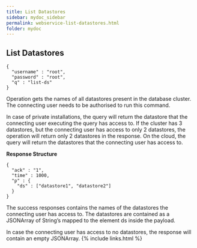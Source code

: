 ```yaml
---
title: List Datastores
sidebar: mydoc_sidebar
permalink: webservice-list-datastores.html
folder: mydoc
---
```


## List Datastores

```
{
  "username" : "root",
  "password" : "root",
  "q" : "list-ds"
}
```

Operation gets the names of all datastores present in the database cluster. The connecting user needs to be authorised to run this command.

In case of private installations, the query will return the datastore that the connecting user executing the query has access to. If the cluster has 3 datastores, but the connecting user has access to only 2 datastores, the operation will return only 2 datastores in the response. On the cloud, the query will return the datastores that the connecting user has access to.

**Response Structure**

```
{
  "ack" : "1",
  "time" : 1000,
  "p" : {
    "ds" : ["datastore1", "datastore2"]
  }
}
```

The success responses contains the names of the datastores the connecting user has access to. The datastores are contained as a JSONArray of String’s mapped to the element ds inside the payload.

In case the connecting user has access to no datastores, the response will contain an empty JSONArray.
{% include links.html %}
